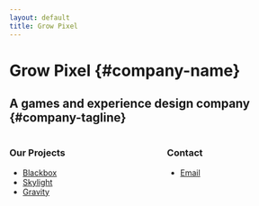 ```yaml
---
layout: default
title: Grow Pixel
---
```


<!-- # Shapes<br>& Stories {#company-name} -->
# Grow Pixel {#company-name}
## A games and experience design company {#company-tagline}

<div class="columns main-content">
    <div class="column column-leading">
        <h3>Our Projects</h3>
        <ul class="projects">
            <li class="project project-blackbox"><a href="https://blackboxpuzzles.com">Blackbox</a></li>
            <li class="project project-skylight"><a href="http://lightforecast.com">Skylight</a></li>
            <li class="project project-gravity"><a href="https://medium.com/swlh/turning-the-iphone-6s-into-a-digital-scale-f2197dc2b6e7">Gravity</a></li>
        </ul>
    </div>
    <div class="column column-trailing">
        <h3>Contact</h3>
        <ul class="contact-options">
            <li class="contact"><a href="mailto:ryan@growpixel.com">Email</a></li>
        </ul>
    </div>
</div>
